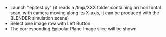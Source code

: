 * Launch "epitest.py" (it reads a /tmp/XXX folder containing an horizontal scan, with camera moving along its X-axis, it can be produced with the BLENDER simulation scene)
* Select one image row with Left Button
* The corresponding Epipolar Plane Image slice will be shown

